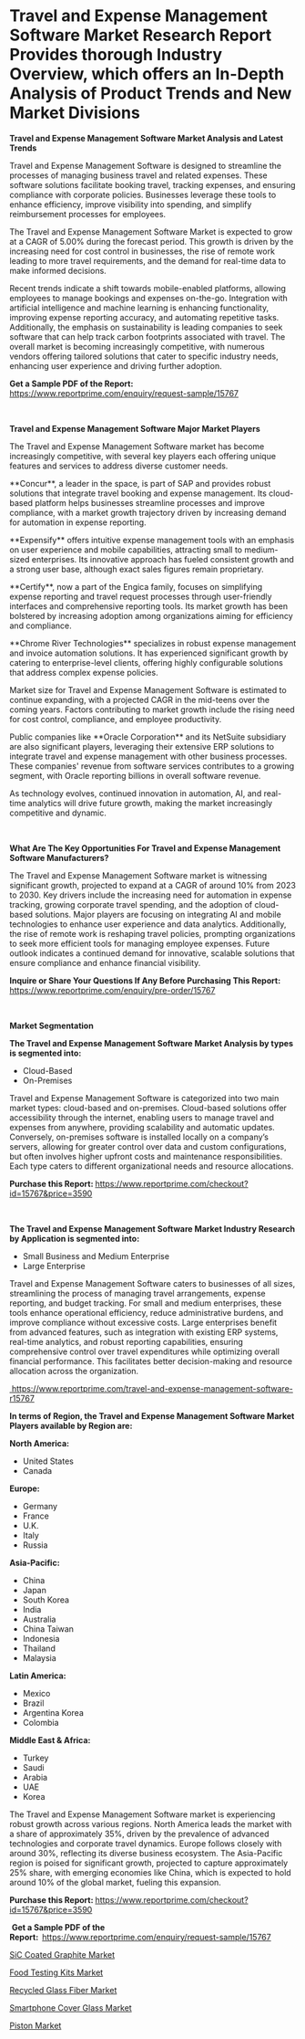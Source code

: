<p><h1>Travel and Expense Management Software Market Research Report Provides thorough Industry Overview, which offers an In-Depth Analysis of Product Trends and New Market Divisions</h1></p><p><strong>Travel and Expense Management Software Market Analysis and Latest Trends</strong></p>
<p><p>Travel and Expense Management Software is designed to streamline the processes of managing business travel and related expenses. These software solutions facilitate booking travel, tracking expenses, and ensuring compliance with corporate policies. Businesses leverage these tools to enhance efficiency, improve visibility into spending, and simplify reimbursement processes for employees.</p><p>The Travel and Expense Management Software Market is expected to grow at a CAGR of 5.00% during the forecast period. This growth is driven by the increasing need for cost control in businesses, the rise of remote work leading to more travel requirements, and the demand for real-time data to make informed decisions. </p><p>Recent trends indicate a shift towards mobile-enabled platforms, allowing employees to manage bookings and expenses on-the-go. Integration with artificial intelligence and machine learning is enhancing functionality, improving expense reporting accuracy, and automating repetitive tasks. Additionally, the emphasis on sustainability is leading companies to seek software that can help track carbon footprints associated with travel. The overall market is becoming increasingly competitive, with numerous vendors offering tailored solutions that cater to specific industry needs, enhancing user experience and driving further adoption.</p></p>
<p><strong>Get a Sample PDF of the Report:&nbsp;</strong> <a href="https://www.reportprime.com/enquiry/request-sample/15767?utm_campaign=1720&utm_medium=2&utm_source=Github&utm_content=ia&utm_term=25122024&utm_id=travel-and-expense-management-software">https://www.reportprime.com/enquiry/request-sample/15767</a></p>
<p>&nbsp;</p>
<p><strong>Travel and Expense Management Software Major Market Players</strong></p>
<p><p>The Travel and Expense Management Software market has become increasingly competitive, with several key players each offering unique features and services to address diverse customer needs. </p><p>**Concur**, a leader in the space, is part of SAP and provides robust solutions that integrate travel booking and expense management. Its cloud-based platform helps businesses streamline processes and improve compliance, with a market growth trajectory driven by increasing demand for automation in expense reporting. </p><p>**Expensify** offers intuitive expense management tools with an emphasis on user experience and mobile capabilities, attracting small to medium-sized enterprises. Its innovative approach has fueled consistent growth and a strong user base, although exact sales figures remain proprietary.</p><p>**Certify**, now a part of the Engica family, focuses on simplifying expense reporting and travel request processes through user-friendly interfaces and comprehensive reporting tools. Its market growth has been bolstered by increasing adoption among organizations aiming for efficiency and compliance.</p><p>**Chrome River Technologies** specializes in robust expense management and invoice automation solutions. It has experienced significant growth by catering to enterprise-level clients, offering highly configurable solutions that address complex expense policies.</p><p>Market size for Travel and Expense Management Software is estimated to continue expanding, with a projected CAGR in the mid-teens over the coming years. Factors contributing to market growth include the rising need for cost control, compliance, and employee productivity.</p><p>Public companies like **Oracle Corporation** and its NetSuite subsidiary are also significant players, leveraging their extensive ERP solutions to integrate travel and expense management with other business processes. These companies' revenue from software services contributes to a growing segment, with Oracle reporting billions in overall software revenue. </p><p>As technology evolves, continued innovation in automation, AI, and real-time analytics will drive future growth, making the market increasingly competitive and dynamic.</p></p>
<p>&nbsp;</p>
<p><strong>What Are The Key Opportunities For Travel and Expense Management Software Manufacturers?</strong></p>
<p><p>The Travel and Expense Management Software market is witnessing significant growth, projected to expand at a CAGR of around 10% from 2023 to 2030. Key drivers include the increasing need for automation in expense tracking, growing corporate travel spending, and the adoption of cloud-based solutions. Major players are focusing on integrating AI and mobile technologies to enhance user experience and data analytics. Additionally, the rise of remote work is reshaping travel policies, prompting organizations to seek more efficient tools for managing employee expenses. Future outlook indicates a continued demand for innovative, scalable solutions that ensure compliance and enhance financial visibility.</p></p>
<p><strong>Inquire or Share Your Questions If Any Before Purchasing This Report:</strong> <a href="https://www.reportprime.com/enquiry/pre-order/15767?utm_campaign=1720&utm_medium=2&utm_source=Github&utm_content=ia&utm_term=25122024&utm_id=travel-and-expense-management-software">https://www.reportprime.com/enquiry/pre-order/15767</a></p>
<p>&nbsp;</p>
<p><strong>Market Segmentation</strong></p>
<p><strong>The Travel and Expense Management Software Market Analysis by types is segmented into:</strong></p>
<p><ul><li>Cloud-Based</li><li>On-Premises</li></ul></p>
<p><p>Travel and Expense Management Software is categorized into two main market types: cloud-based and on-premises. Cloud-based solutions offer accessibility through the internet, enabling users to manage travel and expenses from anywhere, providing scalability and automatic updates. Conversely, on-premises software is installed locally on a company’s servers, allowing for greater control over data and custom configurations, but often involves higher upfront costs and maintenance responsibilities. Each type caters to different organizational needs and resource allocations.</p></p>
<p><strong>Purchase this Report:&nbsp;</strong><a href="https://www.reportprime.com/checkout?id=15767&price=3590&utm_campaign=1720&utm_medium=2&utm_source=Github&utm_content=ia&utm_term=25122024&utm_id=travel-and-expense-management-software">https://www.reportprime.com/checkout?id=15767&price=3590</a></p>
<p>&nbsp;</p>
<p><strong>The Travel and Expense Management Software Market Industry Research by Application is segmented into:</strong></p>
<p><ul><li>Small Business and Medium Enterprise</li><li>Large Enterprise</li></ul></p>
<p><p>Travel and Expense Management Software caters to businesses of all sizes, streamlining the process of managing travel arrangements, expense reporting, and budget tracking. For small and medium enterprises, these tools enhance operational efficiency, reduce administrative burdens, and improve compliance without excessive costs. Large enterprises benefit from advanced features, such as integration with existing ERP systems, real-time analytics, and robust reporting capabilities, ensuring comprehensive control over travel expenditures while optimizing overall financial performance. This facilitates better decision-making and resource allocation across the organization.</p></p>
<p><a href="https://www.reportprime.com/travel-and-expense-management-software-r15767?utm_campaign=1720&utm_medium=2&utm_source=Github&utm_content=ia&utm_term=25122024&utm_id=travel-and-expense-management-software">&nbsp;https://www.reportprime.com/travel-and-expense-management-software-r15767</a></p>
<p><strong>In terms of Region, the Travel and Expense Management Software Market Players available by Region are:</strong></p>
<p>
    <p> <strong> North America: </strong>
        <ul>
            <li>United States</li>
            <li>Canada</li>
        </ul>
        </p> 
    <p> <strong> Europe: </strong>
        <ul>
            <li>Germany</li>
            <li>France</li>
            <li>U.K.</li>
            <li>Italy</li>
            <li>Russia</li>
        </ul>
        </p> 
    <p> <strong> Asia-Pacific: </strong>
        <ul>
            <li>China</li>
            <li>Japan</li>
            <li>South Korea</li>
            <li>India</li>
            <li>Australia</li>
            <li>China Taiwan</li>
            <li>Indonesia</li>
            <li>Thailand</li>
            <li>Malaysia</li>
        </ul>
        </p> 
    <p> <strong> Latin America: </strong>
        <ul>
            <li>Mexico</li>
            <li>Brazil</li>
            <li>Argentina Korea</li>
            <li>Colombia</li>
        </ul>
        </p> 
    <p> <strong> Middle East & Africa: </strong>
        <ul>
            <li>Turkey</li>
            <li>Saudi</li>
            <li>Arabia</li>
            <li>UAE</li>
            <li>Korea</li>
        </ul>
    </p>
    </p>
<p><p>The Travel and Expense Management Software market is experiencing robust growth across various regions. North America leads the market with a share of approximately 35%, driven by the prevalence of advanced technologies and corporate travel dynamics. Europe follows closely with around 30%, reflecting its diverse business ecosystem. The Asia-Pacific region is poised for significant growth, projected to capture approximately 25% share, with emerging economies like China, which is expected to hold around 10% of the global market, fueling this expansion.</p></p>
<p><strong>Purchase this Report: </strong><a href="https://www.reportprime.com/checkout?id=15767&price=3590&utm_campaign=1720&utm_medium=2&utm_source=Github&utm_content=ia&utm_term=25122024&utm_id=travel-and-expense-management-software">https://www.reportprime.com/checkout?id=15767&price=3590</a></p>
<p>&nbsp;<strong>Get a Sample PDF of the Report:&nbsp;&nbsp;</strong><a href="https://www.reportprime.com/enquiry/request-sample/15767?utm_campaign=1720&utm_medium=2&utm_source=Github&utm_content=ia&utm_term=25122024&utm_id=travel-and-expense-management-software">https://www.reportprime.com/enquiry/request-sample/15767</a></p>
<p><strong></strong></p>
<p><p><a href="https://www.linkedin.com/pulse/comprehensive-analysis-sic-coated-graphite-market-segments-growth-fh2vf?utm_campaign=1720&utm_medium=2&utm_source=Github&utm_content=ia&utm_term=25122024&utm_id=travel-and-expense-management-software">SiC Coated Graphite Market</a></p><p><a href="https://www.linkedin.com/pulse/market-insights-global-food-testing-kits-forecast-innovation-bommf?utm_campaign=1720&utm_medium=2&utm_source=Github&utm_content=ia&utm_term=25122024&utm_id=travel-and-expense-management-software">Food Testing Kits Market</a></p><p><a href="https://www.linkedin.com/pulse/recycled-glass-fiber-market-trends-2024-2031-analysis-report-ctdlf?utm_campaign=1720&utm_medium=2&utm_source=Github&utm_content=ia&utm_term=25122024&utm_id=travel-and-expense-management-software">Recycled Glass Fiber Market</a></p><p><a href="https://github.com/mookiesville/Market-Research-Report-List-1/blob/main/smartphone-cover-glass-market.md?utm_campaign=1720&utm_medium=2&utm_source=Github&utm_content=ia&utm_term=25122024&utm_id=travel-and-expense-management-software">Smartphone Cover Glass Market</a></p><p><a href="https://www.linkedin.com/pulse/piston-market-research-report-growth-trends-size-share-gipbf?utm_campaign=1720&utm_medium=2&utm_source=Github&utm_content=ia&utm_term=25122024&utm_id=travel-and-expense-management-software">Piston Market</a></p></p>